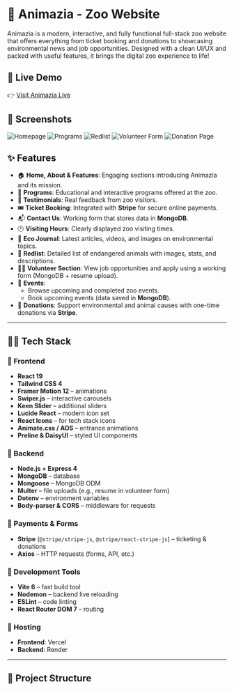 # 🐾 Animazia - Zoo Website

Animazia is a modern, interactive, and fully functional full-stack zoo website that offers everything from ticket booking and donations to showcasing environmental news and job opportunities. Designed with a clean UI/UX and packed with useful features, it brings the digital zoo experience to life!

## 🔗 Live Demo

👉 [Visit Animazia Live](https://frontend-zoo.vercel.app/)

## 📸 Screenshots

![Homepage](./screenshots/homepage.png)
![Programs](./screenshots/programs.png)
![Redlist](./screenshots/redlist.png)
![Volunteer Form](./screenshots/volunteer-form.png)
![Donation Page](./screenshots/donation.png)

## ✨ Features

- 🏠 **Home, About & Features**: Engaging sections introducing Animazia and its mission.
- 🦁 **Programs**: Educational and interactive programs offered at the zoo.
- 💬 **Testimonials**: Real feedback from zoo visitors.
- 🎟️ **Ticket Booking**: Integrated with **Stripe** for secure online payments.
- 📬 **Contact Us**: Working form that stores data in **MongoDB**.
- 🕒 **Visiting Hours**: Clearly displayed zoo visiting times.
- 🌿 **Eco Journal**: Latest articles, videos, and images on environmental topics.
- 🐘 **Redlist**: Detailed list of endangered animals with images, stats, and descriptions.
- 🙋‍♀️ **Volunteer Section**: View job opportunities and apply using a working form (MongoDB + resume upload).
- 🎉 **Events**:
  - Browse upcoming and completed zoo events.
  - Book upcoming events (data saved in **MongoDB**).
- 💖 **Donations**: Support environmental and animal causes with one-time donations via **Stripe**.

---

## 🧑‍💻 Tech Stack

### 🔹 Frontend
- **React 19**
- **Tailwind CSS 4**
- **Framer Motion 12** – animations
- **Swiper.js** – interactive carousels
- **Keen Slider** – additional sliders
- **Lucide React** – modern icon set
- **React Icons** – for tech stack icons
- **Animate.css / AOS** – entrance animations
- **Preline & DaisyUI** – styled UI components

### 🔹 Backend
- **Node.js + Express 4**
- **MongoDB** – database
- **Mongoose** – MongoDB ODM
- **Multer** – file uploads (e.g., resume in volunteer form)
- **Dotenv** – environment variables
- **Body-parser & CORS** – middleware for requests

### 🔹 Payments & Forms
- **Stripe** (`@stripe/stripe-js`, `@stripe/react-stripe-js`) – ticketing & donations
- **Axios** – HTTP requests (forms, API, etc.)

### 🔹 Development Tools
- **Vite 6** – fast build tool
- **Nodemon** – backend live reloading
- **ESLint** – code linting
- **React Router DOM 7** – routing

### 🔹 Hosting
- **Frontend**: Vercel
- **Backend**: Render 

---

## 📂 Project Structure

